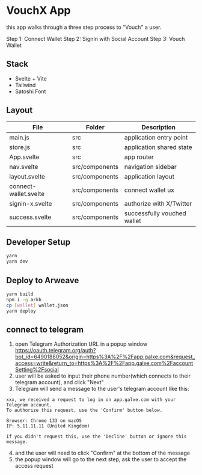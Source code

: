 # VouchX App

this app walks through a three step process to "Vouch" a user.

Step 1: Connect Wallet
Step 2: SignIn with Social Account
Step 3: Vouch Wallet

## Stack

* Svelte + Vite
* Tailwind
* Satoshi Font

## Layout

| File | Folder | Description |
| ---- | ------ | ----------- |
| main.js | src | application entry point |
| store.js | src | application shared state |
| App.svelte | src | app router |
| nav.svelte | src/components | navigation sidebar |
| layout.svelte | src/components | application layout |
| connect-wallet.svelte | src/components | connect wallet ux |
| signin-x.svelte | src/components | authorize with X/Twitter |
| success.svelte | src/components | successfully vouched wallet |


## Developer Setup

```sh
yarn
yarn dev
```

## Deploy to Arweave

```sh
yarn build
npm i -g arkb
cp [wallet] wallet.json
yarn deploy
```

## connect to telegram
1. open Telegram Authorization URL in a popup window
https://oauth.telegram.org/auth?bot_id=6490188052&origin=https%3A%2F%2Fapp.galxe.com&request_access=write&return_to=https%3A%2F%2Fapp.galxe.com%2FaccountSetting%2Fsocial
2. user will be asked to input their phone number(which connects to their telegram account), and click "Next"
3. Telegram will send a message to the user's telegram account like this:
```
xxx, we received a request to log in on app.galxe.com with your Telegram account.
To authorize this request, use the 'Confirm' button below. 

Browser: Chrome 133 on macOS
IP: 5.11.11.11 (United Kingdom)

If you didn't request this, use the 'Decline' button or ignore this message.
```
4. and the user will need to click "Confirm" at the bottom of the message
5. the popup window will go to the next step, ask the user to accept the access request
